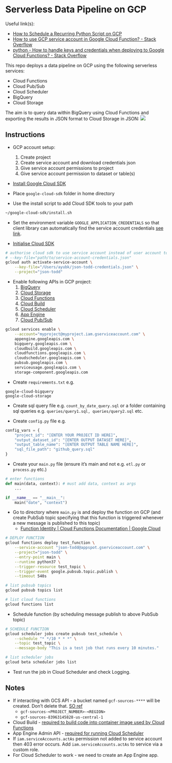 # Serverless Data Pipeline on GCP
Useful link(s):
* [How to Schedule a Recurring Python Script on GCP](https://cloud.google.com/blog/products/application-development/how-to-schedule-a-recurring-python-script-on-gcp)
* [How to use GCP service account in Google Cloud Function? - Stack Overflow](https://stackoverflow.com/questions/55671256/how-to-use-gcp-service-account-in-google-cloud-function)
* [python - How to handle keys and credentials when deploying to Google Cloud Functions? - Stack Overflow](https://stackoverflow.com/questions/58594343/how-to-handle-keys-and-credentials-when-deploying-to-google-cloud-functions)

This repo deploys a data pipeline on GCP using the following serverless services:
* Cloud Functions
* Cloud Pub/Sub
* Cloud Scheduler
* BigQuery
* Cloud Storage

The aim is to query data within BigQuery using Cloud Functions and exporting the results in JSON format to Cloud Storage in JSON:
![](https://i.ibb.co/F8KKrf0/workflow-diagram.png)

## Instructions
* GCP account setup:
	1. Create project
	2. Create service account and download credentials json
	3. Give service account permissions to project
	4. Give service account permission to dataset or table(s)

* [Install Google Cloud SDK](https://cloud.google.com/sdk/docs/install)

* Place `google-cloud-sdk` folder in home directory

* Use the install script to add Cloud SDK tools to your path
```bash
~/google-cloud-sdk/install.sh
```

* Set the environment variable `GOOGLE_APPLICATION_CREDENTIALS`  so that client library can automatically find the service account credentials [see link](https://cloud.google.com/docs/authentication/production#automatically).

* [Initialise Cloud SDK](https://cloud.google.com/sdk/docs/initializing)
```bash
# authorise cloud sdk to use service account instead of user account to access GCP
# --key-file="path/to/service-account-credentials.json"
gcloud auth activate-service-account \
	--key-file="/Users/ayubk/json-todd-credentials.json" \
	--project="json-todd"
```

* Enable following APIs in GCP project:
	1. [BigQuery](https://console.cloud.google.com/apis/library/bigquery.googleapis.com)
	2. [Cloud Storage](https://console.cloud.google.com/apis/library/storage-component.googleapis.com)
	3. [Cloud Functions](https://console.cloud.google.com/apis/library/cloudfunctions.googleapis.com)
	4. [Cloud Build](https://console.cloud.google.com/apis/library/cloudbuild.googleapis.com)
	5. [Cloud Scheduler](https://console.cloud.google.com/apis/library/cloudscheduler.googleapis.com)
	6. [App Engine](https://console.cloud.google.com/apis/library/appengine.googleapis.com)
	7. [Cloud Pub/Sub](https://console.cloud.google.com/apis/library/pubsub.googleapis.com)

```bash
gcloud services enable \
	--account="myproject@myproject.iam.gserviceaccount.com" \
	appengine.googleapis.com \
	bigquery.googleapis.com \
	cloudbuild.googleapis.com \
	cloudfunctions.googleapis.com \
	cloudscheduler.googleapis.com \
	pubsub.googleapis.com \
	serviceusage.googleapis.com \
	storage-component.googleapis.com
```

* Create `requirements.txt` e.g.
```
google-cloud-bigquery
google-cloud-storage
```

* Create sql query file e.g. `count_by_date_query.sql` or a folder containing sql queries e.g. `queries/query1.sql, queries/query2.sql` etc.

* Create `config.py` file e.g.
```python
config_vars = {
    "project_id": "[ENTER YOUR PROJECT ID HERE]",
    "output_dataset_id": "[ENTER OUTPUT DATASET HERE]",
    "output_table_name": "[ENTER OUTPUT TABLE NAME HERE]",
    "sql_file_path": "github_query.sql"
}
```

* Create your `main.py` file (ensure it’s main and not e.g. `etl.py` or `process.py` etc.)
```python
# enter functions
def main(data, context): # must add data, context as args
	...

if __name__ == "__main__":
	main("date", "context")
```

* Go to directory where `main.py` is and deploy the function on GCP (and create PubSub topic specifying that this function is triggered whenever a new message is published to this topic)
	* [Function Identity | Cloud Functions Documentation | Google Cloud](https://cloud.google.com/functions/docs/securing/function-identity#deploying_a_new_function_with_a_non-default_identity)
```bash
# DEPLOY FUNCTION
gcloud functions deploy test_function \
	--service-account "json-todd@appspot.gserviceaccount.com" \
	--project="json-todd" \
	--entry-point main \
	--runtime python37 \
	--trigger-resource test_topic \
	--trigger-event google.pubsub.topic.publish \
	--timeout 540s
```

```bash
# list pubsub topics
gcloud pubsub topics list

# list cloud functions
gcloud functions list
```

* Schedule function (by scheduling message publish to above PubSub topic)
```bash
# SCHEDULE FUNCTION
gcloud scheduler jobs create pubsub test_schedule \
	--schedule "* */10 * * *" \
	--topic test_topic \
	--message-body "This is a test job that runs every 10 minutes."
```

```bash
# list scheduler jobs
gcloud beta scheduler jobs list
```

* Test run the job in Cloud Scheduler and check Logging.

## Notes
* If interacting with GCS API - a bucket named `gcf-sources-****` will be created. Don’t delete that. [SO ref](https://stackoverflow.com/questions/64842623/unable-to-deploy-google-cloud-functions)
	* `gcf-sources-<PROJECT_NUMBER>-<REGION>`
	* `gcf-sources-83963145828-us-central-1`
* Cloud Build - [required to build code into container image used by Cloud Functions](https://cloud.google.com/functions/docs/deploying#deployment)
* App Engine Admin API - [required for running Cloud Scheduler](https://cloud.google.com/scheduler/docs/tut-pub-sub#before-you-begin)
* If `iam.serviceAccounts.actAs` permission not added to service account then 403 error occurs. Add `iam.serviceAccounts.actAs` to service via a custom role.
* For Cloud Scheduler to work - we need to create an App Engine app.
